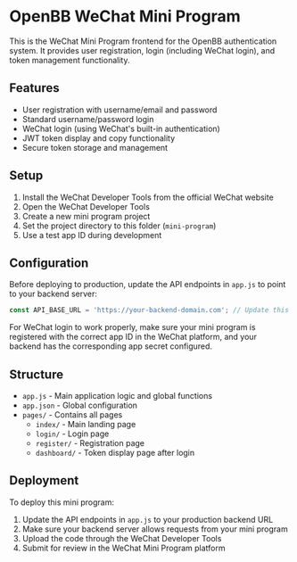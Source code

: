 # OpenBB WeChat Mini Program

This is the WeChat Mini Program frontend for the OpenBB authentication system. It provides user registration, login (including WeChat login), and token management functionality.

## Features

- User registration with username/email and password
- Standard username/password login
- WeChat login (using WeChat's built-in authentication)
- JWT token display and copy functionality
- Secure token storage and management

## Setup

1. Install the WeChat Developer Tools from the official WeChat website
2. Open the WeChat Developer Tools
3. Create a new mini program project
4. Set the project directory to this folder (`mini-program`)
5. Use a test app ID during development

## Configuration

Before deploying to production, update the API endpoints in `app.js` to point to your backend server:

```javascript
const API_BASE_URL = 'https://your-backend-domain.com'; // Update this
```

For WeChat login to work properly, make sure your mini program is registered with the correct app ID in the WeChat platform, and your backend has the corresponding app secret configured.

## Structure

- `app.js` - Main application logic and global functions
- `app.json` - Global configuration
- `pages/` - Contains all pages
  - `index/` - Main landing page
  - `login/` - Login page
  - `register/` - Registration page
  - `dashboard/` - Token display page after login

## Deployment

To deploy this mini program:

1. Update the API endpoints in `app.js` to your production backend URL
2. Make sure your backend server allows requests from your mini program
3. Upload the code through the WeChat Developer Tools
4. Submit for review in the WeChat Mini Program platform
